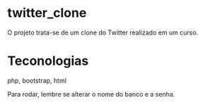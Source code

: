# twitter_clone

<p>O projeto trata-se de um clone do Twitter realizado em um curso.</p>

# Teconologias

<p>php, bootstrap, html</p>

Para rodar, lembre se alterar o nome do banco e a senha.
